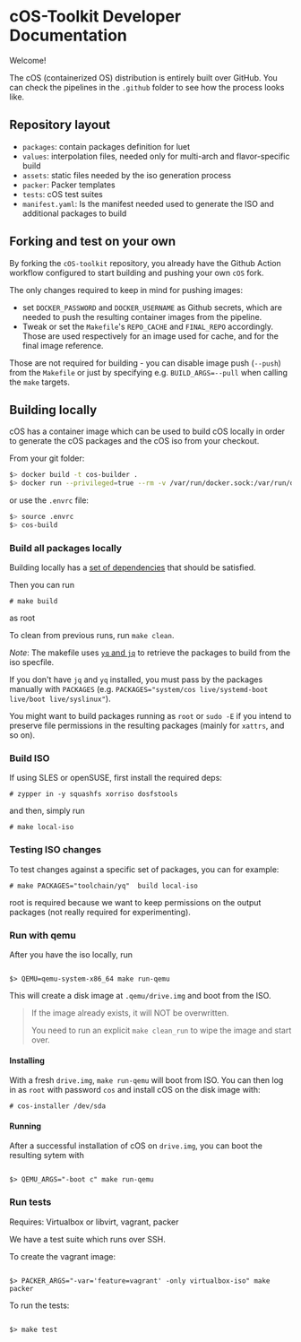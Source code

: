 # cOS-Toolkit Developer Documentation

Welcome!

The cOS (containerized OS) distribution is entirely built over GitHub. You can check the pipelines in the `.github` folder to see how the process looks like.

## Repository layout

- `packages`: contain packages definition for luet
- `values`: interpolation files, needed only for multi-arch and flavor-specific build
- `assets`: static files needed by the iso generation process
- `packer`: Packer templates
- `tests`: cOS test suites
- `manifest.yaml`: Is the manifest needed used to generate the ISO and additional packages to build

## Forking and test on your own

By forking the `cOS-toolkit` repository, you already have the Github Action workflow configured to start building and pushing your own `cOS` fork.

The only changes required to keep in mind for pushing images:
- set `DOCKER_PASSWORD` and `DOCKER_USERNAME` as Github secrets, which are needed to push the resulting container images from the pipeline. 
- Tweak or set the `Makefile`'s `REPO_CACHE` and `FINAL_REPO` accordingly. Those are used respectively for an image used for cache, and for the final image reference.

Those are not required for building - you can disable image push (`--push`) from the `Makefile` or just by specifying e.g. `BUILD_ARGS=--pull` when calling the `make` targets.

## Building locally

cOS has a container image which can be used to build cOS locally in order to generate the cOS packages and the cOS iso from your checkout.

From your git folder:

```bash
$> docker build -t cos-builder .
$> docker run --privileged=true --rm -v /var/run/docker.sock:/var/run/docker.sock -v $PWD:/cOS cos-builder
```

or use the `.envrc` file:

```bash
$> source .envrc
$> cos-build
```

### Build all packages locally

Building locally has a [set of dependencies](dependencies.md) that
should be satisfied.

Then you can run
```
# make build
```
as root


To clean from previous runs, run `make clean`.

_Note_: The makefile uses [`yq` and `jq`](dev.md#yq-and-jq) to
retrieve the packages to build from the iso specfile.

If you don't have `jq` and `yq` installed, you must pass by the packages manually with `PACKAGES` (e.g. `PACKAGES="system/cos live/systemd-boot live/boot live/syslinux"`).

You might want to build packages running as `root` or `sudo -E` if you intend to preserve file permissions in the resulting packages (mainly for `xattrs`, and so on).

### Build ISO

If using SLES or openSUSE, first install the required deps:

```
# zypper in -y squashfs xorriso dosfstools
```

and then, simply run

```
# make local-iso
```

### Testing ISO changes

To test changes against a specific set of packages, you can for example:

```
# make PACKAGES="toolchain/yq"  build local-iso
```

root is required because we want to keep permissions on the output packages (not really required for experimenting).

### Run with qemu

After you have the iso locally, run

```

$> QEMU=qemu-system-x86_64 make run-qemu

```

This will create a disk image at `.qemu/drive.img` and boot from the ISO.

>
> If the image already exists, it will NOT be overwritten.
>
> You need to run an explicit `make clean_run` to wipe the image and
> start over.
>

#### Installing

With a fresh `drive.img`, `make run-qemu` will boot from ISO. You can then log in as `root` with password `cos` and install cOS on
the disk image with:

```
# cos-installer /dev/sda
```

#### Running

After a successful installation of cOS on `drive.img`, you can boot
the resulting sytem with

```

$> QEMU_ARGS="-boot c" make run-qemu

```


### Run tests

Requires: Virtualbox or libvirt, vagrant, packer

We have a test suite which runs over SSH.

To create the vagrant image:

```

$> PACKER_ARGS="-var='feature=vagrant' -only virtualbox-iso" make packer

```

To run the tests:

```

$> make test

```
